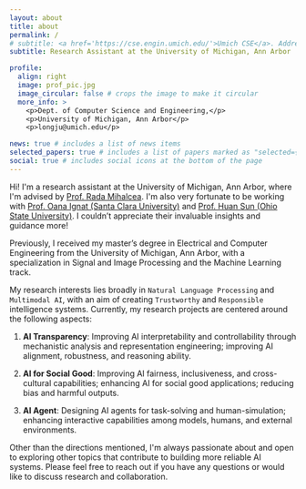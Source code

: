 ```yaml
---
layout: about
title: about
permalink: /
# subtitle: <a href='https://cse.engin.umich.edu/'>Umich CSE</a>. Address. Contacts. Motto. Etc.
subtitle: Research Assistant at the University of Michigan, Ann Arbor

profile:
  align: right
  image: prof_pic.jpg
  image_circular: false # crops the image to make it circular
  more_info: >
    <p>Dept. of Computer Science and Engineering,</p>
    <p>University of Michigan, Ann Arbor</p>
    <p>longju@umich.edu</p>

news: true # includes a list of news items
selected_papers: true # includes a list of papers marked as "selected={true}"
social: true # includes social icons at the bottom of the page
---
```


Hi! I'm a research assistant at the University of Michigan, Ann Arbor, where I'm advised by [Prof. Rada Mihalcea](https://web.eecs.umich.edu/~mihalcea/). I'm also very fortunate to be working with [Prof. Oana Ignat (Santa Clara University)](https://oanaignat.github.io/) and [Prof. Huan Sun (Ohio State University)](https://u.osu.edu/ihudas/people/). I couldn’t appreciate their invaluable insights and guidance more!​

Previously, I received my master’s degree in Electrical and Computer Engineering from the University of Michigan, Ann Arbor, with a specialization in Signal and Image Processing and the Machine Learning track.

My research interests lies broadly in `Natural Language Processing` and `Multimodal AI`, with an aim of creating `Trustworthy` and `Responsible` intelligence systems. Currently, my research projects are centered around the following aspects:

1. **AI Transparency**: Improving AI interpretability and controllability through mechanistic analysis and representation engineering; improving AI alignment, robustness, and reasoning ability.

2. **AI for Social Good**: Improving AI fairness, inclusiveness, and cross-cultural capabilities; enhancing AI for social good applications; reducing bias and harmful outputs.

3. **AI Agent**: Designing AI agents for task-solving and human-simulation; enhancing interactive capabilities among models, humans, and external environments.

Other than the directions mentioned, I'm always passionate about and open to exploring other topics that contribute to building more reliable AI systems. Please feel free to reach out if you have any questions or would like to discuss research and collaboration.